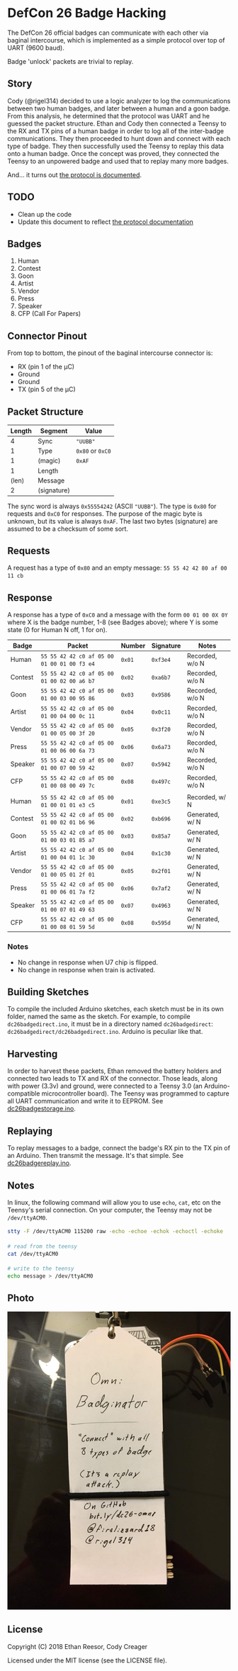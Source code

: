 # DefCon 26 Badge Hacking

The DefCon 26 official badges can communicate with each other via baginal intercourse, which is implemented as a simple protocol over top of UART (9600 baud).

Badge 'unlock' packets are trivial to replay.

## Story

Cody (@rigel314) decided to use a logic analyzer to log the communications between two human badges, and later between a human and a goon badge. From this analysis, he determined that the protocol was UART and he guessed the packet structure. Ethan and Cody then connected a Teensy to the RX and TX pins of a human badge in order to log all of the inter-badge communications. They then proceeded to hunt down and connect with each type of badge. They then successfully used the Teensy to replay this data onto a human badge. Once the concept was proved, they connected the Teensy to an unpowered badge and used that to replay many more badges.

And... it turns out [the protocol is documented](https://github.com/Wireb/badge_bus/wiki).

## TODO

  * Clean up the code
  * Update this document to reflect [the protocol documentation](https://github.com/Wireb/badge_bus/wiki)

## Badges

  1. Human
  2. Contest
  3. Goon
  4. Artist
  5. Vendor
  6. Press
  7. Speaker
  8. CFP (Call For Papers)
  
## Connector Pinout

From top to bottom, the pinout of the baginal intercourse connector is:

  * RX (pin 1 of the µC)
  * Ground
  * Ground
  * TX (pin 5 of the µC)

## Packet Structure

| Length | Segment     | Value            |
| ------ | ----------- | ---------------- |
| 4      | Sync        | `"UUBB"`         |
| 1      | Type        | `0x80` or `0xC0` |
| 1      | (magic)     | `0xAF`           |
| 1      | Length      |                  |
| (len)  | Message     |                  |
| 2      | (signature) |                  |

The sync word is always `0x55554242` (ASCII `"UUBB"`). The type is `0x80` for requests and `0xC0` for responses. The purpose of the magic byte is unknown, but its value is always `0xAF`. The last two bytes (signature) are assumed to be a checksum of some sort.

## Requests

A request has a type of `0x80` and an empty message: `55 55 42 42 80 af 00 11 cb`

## Response

A response has a type of `0xC0` and a message with the form `00 01 00 0X 0Y` where X is the badge number, 1-8 (see Badges above); where Y is some state (0 for Human N off, 1 for on).

| Badge   | Packet                                      | Number | Signature | Notes           |
| ------- | ------------------------------------------- | ------ | --------- | --------------- |
| Human   | `55 55 42 42 c0 af 05 00 01 00 01 00 f3 e4` | `0x01` | `0xf3e4`  | Recorded, w/o N |
| Contest | `55 55 42 42 c0 af 05 00 01 00 02 00 a6 b7` | `0x02` | `0xa6b7`  | Recorded, w/o N |
| Goon    | `55 55 42 42 c0 af 05 00 01 00 03 00 95 86` | `0x03` | `0x9586`  | Recorded, w/o N |
| Artist  | `55 55 42 42 c0 af 05 00 01 00 04 00 0c 11` | `0x04` | `0x0c11`  | Recorded, w/o N |
| Vendor  | `55 55 42 42 c0 af 05 00 01 00 05 00 3f 20` | `0x05` | `0x3f20`  | Recorded, w/o N |
| Press   | `55 55 42 42 c0 af 05 00 01 00 06 00 6a 73` | `0x06` | `0x6a73`  | Recorded, w/o N |
| Speaker | `55 55 42 42 c0 af 05 00 01 00 07 00 59 42` | `0x07` | `0x5942`  | Recorded, w/o N |
| CFP     | `55 55 42 42 c0 af 05 00 01 00 08 00 49 7c` | `0x08` | `0x497c`  | Recorded, w/o N |
|         |                                             |        |           |                 |
| Human   | `55 55 42 42 c0 af 05 00 01 00 01 01 e3 c5` | `0x01` | `0xe3c5`  | Recorded, w/ N  |
| Contest | `55 55 42 42 c0 af 05 00 01 00 02 01 b6 96` | `0x02` | `0xb696`  | Generated, w/ N |
| Goon    | `55 55 42 42 c0 af 05 00 01 00 03 01 85 a7` | `0x03` | `0x85a7`  | Generated, w/ N |
| Artist  | `55 55 42 42 c0 af 05 00 01 00 04 01 1c 30` | `0x04` | `0x1c30`  | Generated, w/ N |
| Vendor  | `55 55 42 42 c0 af 05 00 01 00 05 01 2f 01` | `0x05` | `0x2f01`  | Generated, w/ N |
| Press   | `55 55 42 42 c0 af 05 00 01 00 06 01 7a f2` | `0x06` | `0x7af2`  | Generated, w/ N |
| Speaker | `55 55 42 42 c0 af 05 00 01 00 07 01 49 63` | `0x07` | `0x4963`  | Generated, w/ N |
| CFP     | `55 55 42 42 c0 af 05 00 01 00 08 01 59 5d` | `0x08` | `0x595d`  | Generated, w/ N |

### Notes
 * No change in response when U7 chip is flipped.
 * No change in response when train is activated.

## Building Sketches

To compile the included Arduino sketches, each sketch must be in its own folder, named the same as the sketch. For example, to compile `dc26badgedirect.ino`, it must be in a directory named `dc26badgedirect`: `dc26badgedirect/dc26badgedirect.ino`. Arduino is peculiar like that.

## Harvesting

In order to harvest these packets, Ethan removed the battery holders and connected two leads to TX and RX of the connector. Those leads, along with power (3.3v) and ground, were connected to a Teensy 3.0 (an Arduino-compatible microcontroller board). The Teensy was programmed to capture all UART communication and write it to EEPROM. See [dc26badgestorage.ino](dc26badgestorage.ino).

## Replaying

To replay messages to a badge, connect the badge's RX pin to the TX pin of an Arduino. Then transmit the message. It's that simple. See [dc26badgereplay.ino](dc26badgereplay.ino).

## Notes

In linux, the following command will allow you to use `echo`, `cat`, etc on the Teensy's serial connection. On your computer, the Teensy may not be `/dev/ttyACM0`.

```bash
stty -F /dev/ttyACM0 115200 raw -echo -echoe -echok -echoctl -echoke

# read from the teensy
cat /dev/ttyACM0

# write to the teensy
echo message > /dev/ttyACM0
```

## Photo
![Omni Badginator](omnibadginator.jpg)

## License

Copyright (C) 2018 Ethan Reesor, Cody Creager

Licensed under the MIT license (see the LICENSE file).
